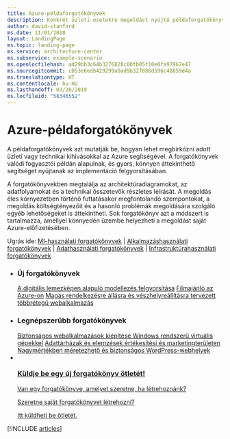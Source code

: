 ```yaml
---
title: Azure-példaforgatókönyvek
description: Konkrét üzleti esetekre megoldást nyújtó példaforgatókönyvek
author: david-stanford
ms.date: 11/01/2018
layout: LandingPage
ms.topic: landing-page
ms.service: architecture-center
ms.subservice: example-scenario
ms.openlocfilehash: ad29bb3c64b3276828c00fb05f10e0fa97967e47
ms.sourcegitcommit: c053e6edb429299a0ad9b327888d596c48859d4a
ms.translationtype: HT
ms.contentlocale: hu-HU
ms.lasthandoff: 03/20/2019
ms.locfileid: "58346552"
---
```

# <a name="azure-example-scenarios"></a>Azure-példaforgatókönyvek

A példaforgatókönyvek azt mutatják be, hogyan lehet megbirkózni adott üzleti vagy technikai kihívásokkal az Azure segítségével. A forgatókönyvek valódi fogyasztói példán alapulnak, és gyors, könnyen áttekinthető segítséget nyújtanak az implementáció felgyorsításában.

A forgatókönyvekben megtalálja az architektúradiagramokat, az adatfolyamokat és a technikai összetevők részletes leírását. A megoldás éles környezetben történő futtatásakor megfontolandó szempontokat, a megoldás költségtényezőit és a hasonló problémák megoldására szolgáló egyéb lehetőségeket is áttekintheti. Sok forgatókönyv azt a módszert is tartalmazza, amellyel könnyedén üzembe helyezheti a megoldást saját Azure-előfizetésében.

Ugrás ide: [MI-használati forgatókönyvek](#ai-scenarios) | [Alkalmazáshasználati forgatókönyvek](#application-scenarios) | [Adathasználati forgatókönyvek](#data-scenarios) | [Infrastruktúrahasználati forgatókönyvek](#infrastructure-scenarios)

<!-- markdownlint-disable MD033 -->

<ul class="panelContent cardsL">
    <li>
        <div class="cardSize">
            <div class="cardPadding">
                <div class="card">
                    <div class="cardText">
                        <h3>Új forgatókönyvek</h3>
                        <a class="barLink" href="/azure/architecture/example-scenario/infrastructure/image-modeling" data-linktype="absolute-path">A digitális lemezképen alapuló modellezés felgyorsítása</a>
                        <a class="barLink" href="/azure/architecture/example-scenario/ai/movie-recommendations" data-linktype="absolute-path">Filmajánló az Azure-on</a>
                        <a class="barLink" href="/azure/architecture/example-scenario/infrastructure/multi-tier-app-disaster-recovery" data-linktype="absolute-path">Magas rendelkezésre állásra és vészhelyreállításra tervezett többrétegű webalkalmazás</a>
                    </div>
                </div>
            </div>
        </div>
    </li>
    <li>
        <div class="cardSize">
            <div class="cardPadding">
                <div class="card">
                    <div class="cardText">
                        <h3>Legnépszerűbb forgatókönyvek</h3>
                        <a class="barLink" href="/azure/architecture/example-scenario/infrastructure/regulated-multitier-app" data-linktype="absolute-path">Biztonságos webalkalmazások kiépítése Windows rendszerű virtuális gépekkel</a>
                        <a class="barLink" href="/azure/architecture/example-scenario/data/data-warehouse" data-linktype="absolute-path">Adattárházak és elemzések értékesítési és marketingterületen</a>
                        <a class="barLink" href="/azure/architecture/example-scenario/infrastructure/wordpress" data-linktype="absolute-path">Nagymértékben méretezhető és biztonságos WordPress-webhelyek</a>
                    </div>
                </div>
            </div>
        </div>
    </li>
    <li>
        <div class="cardSize">
            <div class="cardPadding">
                <div class="card">
                    <div class="cardText">
                        <a href="https://azure-architecture.uservoice.com/forums/918625-architecture-guidance" data-linktype="external">
                            <div class="cardSize cardsF">
                                <div class="cardPadding">
                                    <div class="card">
                                        <div class="cardImageOuter">
                                            <div class="cardImage">
                                                <img src="https://docs.microsoft.com/en-us/media/common/i_feedback.svg" alt="" data-linktype="external">
                                            </div>
                                        </div>
                                        <div class="cardText">
                                            <h3 class="x-hidden-focus">Küldje be egy új forgatókönyv ötletét!</h3>
                                            <p>Van egy forgatókönyve, amelyet szeretne, ha létrehoznánk?</p>
                                            <p>Szeretne saját forgatókönyvet létrehozni?</p>
                                            <p>Itt küldheti be ötletét.</p>
                                        </div>
                                    </div>
                                </div>
                            </div>
                        </a>
                    </div>
                </div>
            </div>
        </div>
    </li>
</ul>

[!INCLUDE [articles](../../includes/scenario_articles.md)]
